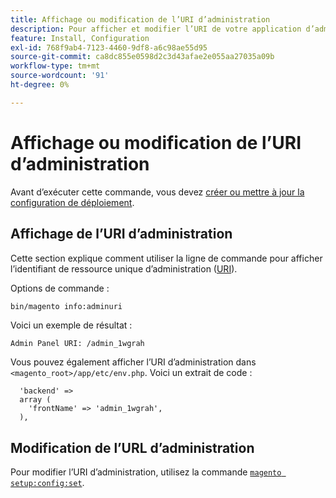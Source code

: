 ```yaml
---
title: Affichage ou modification de l’URI d’administration
description: Pour afficher et modifier l’URI de votre application d’administration Adobe Commerce, procédez comme suit.
feature: Install, Configuration
exl-id: 768f9ab4-7123-4460-9df8-a6c98ae55d95
source-git-commit: ca8dc855e0598d2c3d43afae2e055aa27035a09b
workflow-type: tm+mt
source-wordcount: '91'
ht-degree: 0%

---
```


# Affichage ou modification de l’URI d’administration

Avant d’exécuter cette commande, vous devez [créer ou mettre à jour la configuration de déploiement](deployment.md).

## Affichage de l’URI d’administration

Cette section explique comment utiliser la ligne de commande pour afficher l’identifiant de ressource unique d’administration ([URI](https://www.w3.org/Protocols/rfc2616/rfc2616-sec3.html#sec3.2)).

Options de commande :

```bash
bin/magento info:adminuri
```

Voici un exemple de résultat :

```
Admin Panel URI: /admin_1wgrah
```

Vous pouvez également afficher l’URI d’administration dans `<magento_root>/app/etc/env.php`. Voici un extrait de code :

```php?start_inline=1
  'backend' =>
  array (
    'frontName' => 'admin_1wgrah',
  ),
```

## Modification de l’URL d’administration

Pour modifier l’URI d’administration, utilisez la commande [`magento setup:config:set`](deployment.md).
